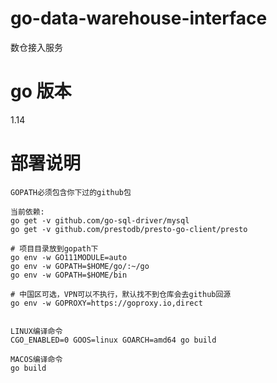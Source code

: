 # go-data-warehouse-interface

数仓接入服务


# go 版本
1.14


# 部署说明
```
GOPATH必须包含你下过的github包

当前依赖:
go get -v github.com/go-sql-driver/mysql
go get -v github.com/prestodb/presto-go-client/presto

# 项目目录放到gopath下
go env -w GO111MODULE=auto
go env -w GOPATH=$HOME/go/:~/go
go env -w GOPATH=$HOME/bin

# 中国区可选，VPN可以不执行，默认找不到仓库会去github回源
go env -w GOPROXY=https://goproxy.io,direct


LINUX编译命令
CGO_ENABLED=0 GOOS=linux GOARCH=amd64 go build

MACOS编译命令
go build
```
